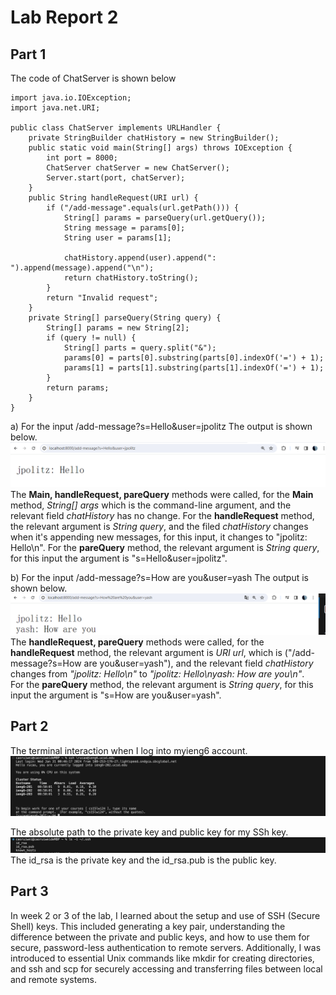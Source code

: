 # Lab Report 2

## Part 1

The code of ChatServer is shown below

```
import java.io.IOException;
import java.net.URI;

public class ChatServer implements URLHandler {
    private StringBuilder chatHistory = new StringBuilder();
    public static void main(String[] args) throws IOException {
        int port = 8000; 
        ChatServer chatServer = new ChatServer();
        Server.start(port, chatServer);
    }
    public String handleRequest(URI url) {
        if ("/add-message".equals(url.getPath())) {
            String[] params = parseQuery(url.getQuery());
            String message = params[0];
            String user = params[1];

            chatHistory.append(user).append(": ").append(message).append("\n");
            return chatHistory.toString();
        }
        return "Invalid request";
    }  
    private String[] parseQuery(String query) {
        String[] params = new String[2]; 
        if (query != null) {
            String[] parts = query.split("&");
            params[0] = parts[0].substring(parts[0].indexOf('=') + 1);
            params[1] = parts[1].substring(parts[1].indexOf('=') + 1);
        }
        return params;
    }
}
```

a) For the input /add-message?s=Hello&user=jpolitz
    The output is shown below. 
    ![Image](578c86c83669ce4fbf431e953c14281.png)
The **Main, handleRequest, pareQuery** methods were called, for the **Main** method, *String[] args*  which is the command-line argument, and the relevant field *chatHistory* has no change. 
For the  **handleRequest** method, the relevant argument is *String query*, and the filed *chatHistory* changes when it's appending new messages, for this input, it changes to "jpolitz: Hello\n". 
For the **pareQuery** method, the relevant argument is *String query*, for this input the argument is "s=Hello&user=jpolitz". 

b) For the input /add-message?s=How are you&user=yash
    The output is shown below.
     ![Image](12c7431f5e47b71bef8f018790b2e19.png)
The **handleRequest, pareQuery** methods were called, for the **handleRequest** method, the relevant argument is *URI url*, which is ("/add-message?s=How are you&user=yash"), and the relevant field *chatHistory* changes from *"jpolitz: Hello\n"* to *"jpolitz: Hello\nyash: How are you\n"*.  
For the **pareQuery** method, the relevant argument is *String query*, for this input the argument is "s=How are you&user=yash". 

## Part 2 

The terminal interaction when I log into myieng6 account.
![Image](7dcb01adaed0eb016cdadad44968682.png)

The absolute path to the private key and public key  for my SSh key. 
![Image](b8c70fc5bdbc4b21ac96e60cbe8930f.png)
The id_rsa is the private key and the id_rsa.pub is the public key. 


## Part 3 


In week 2 or 3 of the lab, I learned about the setup and use of SSH (Secure Shell) keys. This included generating a key pair, understanding the difference between the private and public keys, and how to use them for secure, password-less authentication to remote servers. Additionally, I was introduced to essential Unix commands like mkdir for creating directories, and ssh and scp for securely accessing and transferring files between local and remote systems. 
